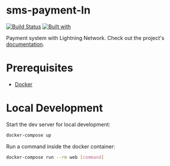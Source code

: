 # sms-payment-ln

[![Build Status](https://travis-ci.org/y-martinez/sms-payment-ln.svg?branch=master)](https://travis-ci.org/y-martinez/sms-payment-ln)
[![Built with](https://img.shields.io/badge/Built_with-Cookiecutter_Django_Rest-F7B633.svg)](https://github.com/agconti/cookiecutter-django-rest)

Payment system with Lightning Network. Check out the project's [documentation](http://y-martinez.github.io/sms-payment-ln/).

# Prerequisites

- [Docker](https://docs.docker.com/docker-for-mac/install/)  

# Local Development

Start the dev server for local development:
```bash
docker-compose up
```

Run a command inside the docker container:

```bash
docker-compose run --rm web [command]
```
